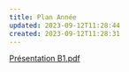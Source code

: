 ```yaml
---
title: Plan Année
updated: 2023-09-12T11:28:44
created: 2023-09-12T11:28:31
---
```


[Présentation B1.pdf](resources/b649bde9af044217a67bbc3416370266.pdf)

